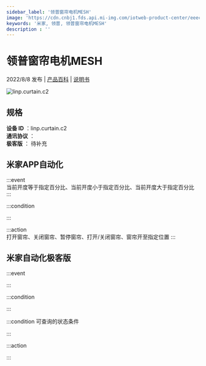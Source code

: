 ```yaml
---
sidebar_label: '领普窗帘电机MESH'
image: 'https://cdn.cnbj1.fds.api.mi-img.com/iotweb-product-center/eeecb291734a00ef4f9a998efb946fe7_1656979960736.png?GalaxyAccessKeyId=AKVGLQWBOVIRQ3XLEW&Expires=9223372036854775807&Signature=sLCkSMUUqrhY8sEYH/VAAZs8+Ew='
keywords: '米家, 领普, 领普窗帘电机MESH'
description : ''
---
```

# 领普窗帘电机MESH

2022/8/8 发布 | [产品百科](https://home.mi.com/webapp/content/baike/product/index.html?model=linp.curtain.c2/) | [说明书](https://home.mi.com/views/introduction.html?model=linp.curtain.c2&region=cn)

![linp.curtain.c2](https://cdn.cnbj1.fds.api.mi-img.com/iotweb-product-center/eeecb291734a00ef4f9a998efb946fe7_1656979960736.png?GalaxyAccessKeyId=AKVGLQWBOVIRQ3XLEW&Expires=9223372036854775807&Signature=sLCkSMUUqrhY8sEYH/VAAZs8+Ew=)

## 规格  
> 
**设备 ID** ：linp.curtain.c2  
**通讯协议** ：  
**极客版**  ： 待补充 


## 米家APP自动化  

:::event  
当前开度等于指定百分比、当前开度小于指定百分比、当前开度大于指定百分比
:::

:::condition  

:::

:::action   
打开窗帘、关闭窗帘、暂停窗帘、打开/关闭窗帘、窗帘开至指定位置
:::

## 米家自动化极客版  

:::event  

:::

:::condition  

:::

:::condition 可查询的状态条件  

:::

:::action  

:::

        
